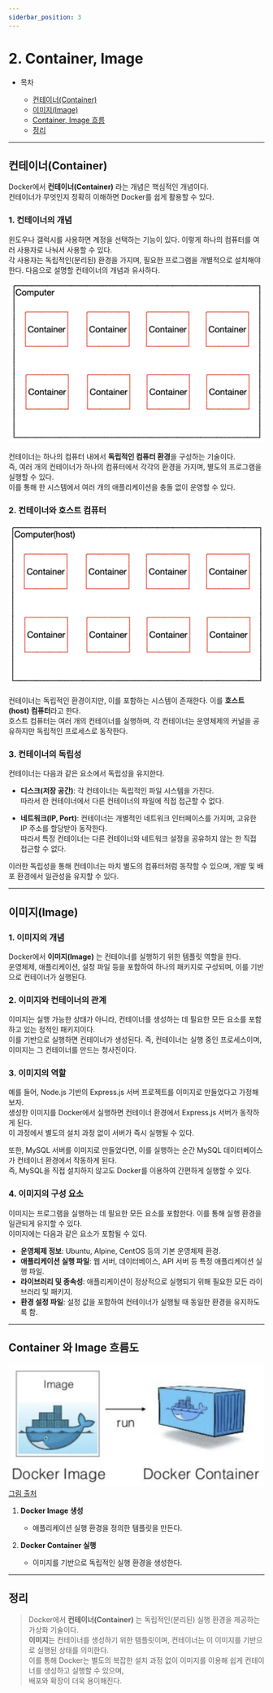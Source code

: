 ```yaml
---
siderbar_position: 3
---
```


# 2. Container, Image

-   목차

    -   [컨테이너(Container)](#컨테이너container)
    -   [이미지(Image)](#이미지image)
    -   [Container, Image 흐름](#container-와-image-흐름도)
    -   [정리](#정리)

---

## 컨테이너(Container)

Docker에서 **컨테이너(Container)** 라는 개념은 핵심적인 개념이다.\
컨테이너가 무엇인지 정확히 이해하면 Docker를 쉽게 활용할 수 있다.

### 1. 컨테이너의 개념

윈도우나 갤럭시를 사용하면 계정을 선택하는 기능이 있다. 이렇게 하나의 컴퓨터를 여러 사용자로 나눠서 사용할 수 있다.  
각 사용자는 독립적인(분리된) 환경을 가지며, 필요한 프로그램을 개별적으로 설치해야 한다. 다음으로 설명할 컨테이너의 개념과 유사하다.

![docker 1](..\img\docker\docker1.png)

컨테이너는 하나의 컴퓨터 내에서 **독립적인 컴퓨터 환경**을 구성하는 기술이다.  
즉, 여러 개의 컨테이너가 하나의 컴퓨터에서 각각의 환경을 가지며, 별도의 프로그램을 실행할 수 있다.  
이를 통해 한 시스템에서 여러 개의 애플리케이션을 충돌 없이 운영할 수 있다.

### 2. 컨테이너와 호스트 컴퓨터

![docker 2](..\img\docker\docker2.png)

컨테이너는 독립적인 환경이지만, 이를 포함하는 시스템이 존재한다. 이를 **호스트(host) 컴퓨터**라고 한다.  
호스트 컴퓨터는 여러 개의 컨테이너를 실행하며, 각 컨테이너는 운영체제의 커널을 공유하지만 독립적인 프로세스로 동작한다.

### 3. 컨테이너의 독립성

컨테이너는 다음과 같은 요소에서 독립성을 유지한다.

-   **디스크(저장 공간)**: 각 컨테이너는 독립적인 파일 시스템을 가진다.  
    따라서 한 컨테이너에서 다른 컨테이너의 파일에 직접 접근할 수 없다.

-   **네트워크(IP, Port)**: 컨테이너는 개별적인 네트워크 인터페이스를 가지며, 고유한 IP 주소를 할당받아 동작한다.  
    따라서 특정 컨테이너는 다른 컨테이너와 네트워크 설정을 공유하지 않는 한 직접 접근할 수 없다.

이러한 독립성을 통해 컨테이너는 마치 별도의 컴퓨터처럼 동작할 수 있으며, 개발 및 배포 환경에서 일관성을 유지할 수 있다.

---

## 이미지(Image)

### 1. 이미지의 개념

Docker에서 **이미지(Image)** 는 컨테이너를 실행하기 위한 템플릿 역할을 한다.  
운영체제, 애플리케이션, 설정 파일 등을 포함하여 하나의 패키지로 구성되며, 이를 기반으로 컨테이너가 실행된다.

### 2. 이미지와 컨테이너의 관계

이미지는 실행 가능한 상태가 아니라, 컨테이너를 생성하는 데 필요한 모든 요소를 포함하고 있는 정적인 패키지이다.  
이를 기반으로 실행하면 컨테이너가 생성된다. 즉, 컨테이너는 실행 중인 프로세스이며, 이미지는 그 컨테이너를 만드는 청사진이다.

### 3. 이미지의 역할

예를 들어, Node.js 기반의 Express.js 서버 프로젝트를 이미지로 만들었다고 가정해보자.  
생성한 이미지를 Docker에서 실행하면 컨테이너 환경에서 Express.js 서버가 동작하게 된다.  
이 과정에서 별도의 설치 과정 없이 서버가 즉시 실행될 수 있다.

또한, MySQL 서버를 이미지로 만들었다면, 이를 실행하는 순간 MySQL 데이터베이스가 컨테이너 환경에서 작동하게 된다.  
즉, MySQL을 직접 설치하지 않고도 Docker를 이용하여 간편하게 실행할 수 있다.

### 4. 이미지의 구성 요소

이미지는 프로그램을 실행하는 데 필요한 모든 요소를 포함한다. 이를 통해 실행 환경을 일관되게 유지할 수 있다.\
이미지에는 다음과 같은 요소가 포함될 수 있다.

-   **운영체제 정보**: Ubuntu, Alpine, CentOS 등의 기본 운영체제 환경.
-   **애플리케이션 실행 파일**: 웹 서버, 데이터베이스, API 서버 등 특정 애플리케이션 실행 파일.
-   **라이브러리 및 종속성**: 애플리케이션이 정상적으로 실행되기 위해 필요한 모든 라이브러리 및 패키지.
-   **환경 설정 파일**: 설정 값을 포함하여 컨테이너가 실행될 때 동일한 환경을 유지하도록 함.

---

## Container 와 Image 흐름도

![docker 3](..\img\docker\docker3.png)
[그림 출처](https://kimck.tistory.com/entry/Docker-File-Docker-Image%EB%A5%BC-%EB%A7%8C%EB%93%A4%EA%B8%B0-%EC%9C%84%ED%95%9C-%EB%AA%85%EC%84%B8%EC%84%9C)

1. **Docker Image 생성**

    - 애플리케이션 실행 환경을 정의한 템플릿을 만든다.

2. **Docker Container 실행**
    - 이미지를 기반으로 독립적인 실행 환경을 생성한다.

---

## 정리

> Docker에서 **컨테이너(Container)** 는 독립적인(분리된) 실행 환경을 제공하는 가상화 기술이다.\
> **이미지**는 컨테이너를 생성하기 위한 템플릿이며, 컨테이너는 이 이미지를 기반으로 실행된 상태를 의미한다.  
> 이를 통해 Docker는 별도의 복잡한 설치 과정 없이 이미지를 이용해 쉽게 컨테이너를 생성하고 실행할 수 있으며,  
> 배포와 확장이 더욱 용이해진다.
